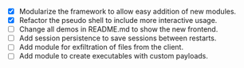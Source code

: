 - [x] Modularize the framework to allow easy addition of new modules.
- [X] Refactor the pseudo shell to include more interactive usage.
- [ ] Change all demos in README.md to show the new frontend.
- [ ] Add session persistence to save sessions between restarts.
- [ ] Add module for exfiltration of files from the client.
- [ ] Add module to create executables with custom payloads.